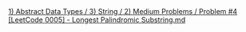 <a href="https://github.com/alvarosf07/computer-science-DSA/blob/master/1)%20Abstract%20Data%20Types/3)%20String/2)%20Medium%20Problems/Problem%20%234%20%5BLeetCode%200005%5D%20-%20Longest%20Palindromic%20Substring.md">
1) Abstract Data Types / 3) String / 2) Medium Problems / Problem #4 [LeetCode 0005] - Longest Palindromic Substring.md </a>
